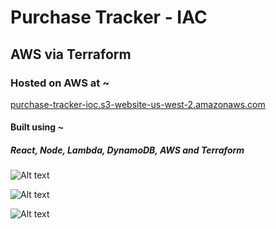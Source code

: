 # Purchase Tracker - IAC

## AWS via Terraform

### Hosted on AWS at ~

[purchase-tracker-ioc.s3-website-us-west-2.amazonaws.com](http://purchase-tracker-ioc.s3-website-us-west-2.amazonaws.com)

#### Built using ~

##### React, Node, Lambda, DynamoDB, AWS and Terraform

![Alt text](https://raw.githubusercontent.com/brandonvio/purchase-tracker-ioc/master/desktop-screenshots/PurchaseTracker01.png "Workstation screenshot...")

![Alt text](https://raw.githubusercontent.com/brandonvio/purchase-tracker-ioc/master/desktop-screenshots/PurchaseTracker03.png "Workstation screenshot...")

![Alt text](https://raw.githubusercontent.com/brandonvio/purchase-tracker-ioc/master/desktop-screenshots/PurchaseTracker02.png "Workstation screenshot...")
